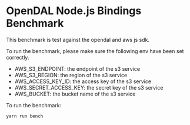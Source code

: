 # OpenDAL Node.js Bindings Benchmark

This benchmark is test against the opendal and aws js sdk.

To run the benchmark, please make sure the following env have been set correctly.

- AWS_S3_ENDPOINT: the endpoint of the s3 service
- AWS_S3_REGION: the region of the s3 service
- AWS_ACCESS_KEY_ID: the access key of the s3 service
- AWS_SECRET_ACCESS_KEY: the secret key of the s3 service
- AWS_BUCKET: the bucket name of the s3 service

To run the benchmark:

```shell
yarn run bench
```
